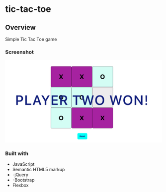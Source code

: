 # tic-tac-toe

## Overview
Simple Tic Tac Toe game

### Screenshot

![](./demo.png)


### Built with
- JavaScript
- Semantic HTML5 markup
- -jQuery
- -Bootstrap
- Flexbox



